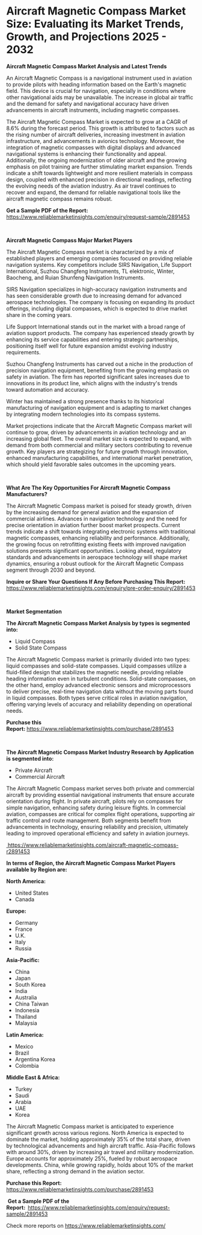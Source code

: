 <p><h1>Aircraft Magnetic Compass Market Size: Evaluating its Market Trends, Growth, and Projections 2025 - 2032</h1></p><p><strong>Aircraft Magnetic Compass Market Analysis and Latest Trends</strong></p>
<p><p>An Aircraft Magnetic Compass is a navigational instrument used in aviation to provide pilots with heading information based on the Earth's magnetic field. This device is crucial for navigation, especially in conditions where other navigational aids may be unavailable. The increase in global air traffic and the demand for safety and navigational accuracy have driven advancements in aircraft instruments, including magnetic compasses.</p><p>The Aircraft Magnetic Compass Market is expected to grow at a CAGR of 8.6% during the forecast period. This growth is attributed to factors such as the rising number of aircraft deliveries, increasing investment in aviation infrastructure, and advancements in avionics technology. Moreover, the integration of magnetic compasses with digital displays and advanced navigational systems is enhancing their functionality and appeal. Additionally, the ongoing modernization of older aircraft and the growing emphasis on pilot training are further stimulating market expansion. Trends indicate a shift towards lightweight and more resilient materials in compass design, coupled with enhanced precision in directional readings, reflecting the evolving needs of the aviation industry. As air travel continues to recover and expand, the demand for reliable navigational tools like the aircraft magnetic compass remains robust.</p></p>
<p><strong>Get a Sample PDF of the Report:&nbsp;</strong> <a href="https://www.reliablemarketinsights.com/enquiry/request-sample/2891453?utm_campaign=3264&utm_medium=2&utm_source=Github&utm_content=ia&utm_term=14032025&utm_id=aircraft-magnetic-compass">https://www.reliablemarketinsights.com/enquiry/request-sample/2891453</a></p>
<p>&nbsp;</p>
<p><strong>Aircraft Magnetic Compass Major Market Players</strong></p>
<p><p>The Aircraft Magnetic Compass market is characterized by a mix of established players and emerging companies focused on providing reliable navigation systems. Key competitors include SIRS Navigation, Life Support International, Suzhou Changfeng Instruments, TL elektronic, Winter, Baocheng, and Ruian Shunfeng Navigation Instruments.</p><p>SIRS Navigation specializes in high-accuracy navigation instruments and has seen considerable growth due to increasing demand for advanced aerospace technologies. The company is focusing on expanding its product offerings, including digital compasses, which is expected to drive market share in the coming years.</p><p>Life Support International stands out in the market with a broad range of aviation support products. The company has experienced steady growth by enhancing its service capabilities and entering strategic partnerships, positioning itself well for future expansion amidst evolving industry requirements.</p><p>Suzhou Changfeng Instruments has carved out a niche in the production of precision navigation equipment, benefiting from the growing emphasis on safety in aviation. The firm has reported significant sales increases due to innovations in its product line, which aligns with the industry's trends toward automation and accuracy.</p><p>Winter has maintained a strong presence thanks to its historical manufacturing of navigation equipment and is adapting to market changes by integrating modern technologies into its compass systems.</p><p>Market projections indicate that the Aircraft Magnetic Compass market will continue to grow, driven by advancements in aviation technology and an increasing global fleet. The overall market size is expected to expand, with demand from both commercial and military sectors contributing to revenue growth. Key players are strategizing for future growth through innovation, enhanced manufacturing capabilities, and international market penetration, which should yield favorable sales outcomes in the upcoming years.</p></p>
<p>&nbsp;</p>
<p><strong>What Are The Key Opportunities For Aircraft Magnetic Compass Manufacturers?</strong></p>
<p><p>The Aircraft Magnetic Compass market is poised for steady growth, driven by the increasing demand for general aviation and the expansion of commercial airlines. Advances in navigation technology and the need for precise orientation in aviation further boost market prospects. Current trends indicate a shift towards integrating electronic systems with traditional magnetic compasses, enhancing reliability and performance. Additionally, the growing focus on retrofitting existing fleets with improved navigation solutions presents significant opportunities. Looking ahead, regulatory standards and advancements in aerospace technology will shape market dynamics, ensuring a robust outlook for the Aircraft Magnetic Compass segment through 2030 and beyond.</p></p>
<p><strong>Inquire or Share Your Questions If Any Before Purchasing This Report:</strong> <a href="https://www.reliablemarketinsights.com/enquiry/pre-order-enquiry/2891453?utm_campaign=3264&utm_medium=2&utm_source=Github&utm_content=ia&utm_term=14032025&utm_id=aircraft-magnetic-compass">https://www.reliablemarketinsights.com/enquiry/pre-order-enquiry/2891453</a></p>
<p>&nbsp;</p>
<p><strong>Market Segmentation</strong></p>
<p><strong>The Aircraft Magnetic Compass Market Analysis by types is segmented into:</strong></p>
<p><ul><li>Liquid Compass</li><li>Solid State Compass</li></ul></p>
<p><p>The Aircraft Magnetic Compass market is primarily divided into two types: liquid compasses and solid-state compasses. Liquid compasses utilize a fluid-filled design that stabilizes the magnetic needle, providing reliable heading information even in turbulent conditions. Solid-state compasses, on the other hand, employ advanced electronic sensors and microprocessors to deliver precise, real-time navigation data without the moving parts found in liquid compasses. Both types serve critical roles in aviation navigation, offering varying levels of accuracy and reliability depending on operational needs.</p></p>
<p><strong>Purchase this Report:&nbsp;</strong><a href="https://www.reliablemarketinsights.com/purchase/2891453?utm_campaign=3264&utm_medium=2&utm_source=Github&utm_content=ia&utm_term=14032025&utm_id=aircraft-magnetic-compass">https://www.reliablemarketinsights.com/purchase/2891453</a></p>
<p>&nbsp;</p>
<p><strong>The Aircraft Magnetic Compass Market Industry Research by Application is segmented into:</strong></p>
<p><ul><li>Private Aircraft</li><li>Commercial Aircraft</li></ul></p>
<p><p>The Aircraft Magnetic Compass market serves both private and commercial aircraft by providing essential navigational instruments that ensure accurate orientation during flight. In private aircraft, pilots rely on compasses for simple navigation, enhancing safety during leisure flights. In commercial aviation, compasses are critical for complex flight operations, supporting air traffic control and route management. Both segments benefit from advancements in technology, ensuring reliability and precision, ultimately leading to improved operational efficiency and safety in aviation journeys.</p></p>
<p><a href="https://www.reliablemarketinsights.com/aircraft-magnetic-compass-r2891453?utm_campaign=3264&utm_medium=2&utm_source=Github&utm_content=ia&utm_term=14032025&utm_id=aircraft-magnetic-compass">&nbsp;https://www.reliablemarketinsights.com/aircraft-magnetic-compass-r2891453</a></p>
<p><strong>In terms of Region, the Aircraft Magnetic Compass Market Players available by Region are:</strong></p>
<p>
    <p> <strong> North America: </strong>
        <ul>
            <li>United States</li>
            <li>Canada</li>
        </ul>
        </p> 
    <p> <strong> Europe: </strong>
        <ul>
            <li>Germany</li>
            <li>France</li>
            <li>U.K.</li>
            <li>Italy</li>
            <li>Russia</li>
        </ul>
        </p> 
    <p> <strong> Asia-Pacific: </strong>
        <ul>
            <li>China</li>
            <li>Japan</li>
            <li>South Korea</li>
            <li>India</li>
            <li>Australia</li>
            <li>China Taiwan</li>
            <li>Indonesia</li>
            <li>Thailand</li>
            <li>Malaysia</li>
        </ul>
        </p> 
    <p> <strong> Latin America: </strong>
        <ul>
            <li>Mexico</li>
            <li>Brazil</li>
            <li>Argentina Korea</li>
            <li>Colombia</li>
        </ul>
        </p> 
    <p> <strong> Middle East & Africa: </strong>
        <ul>
            <li>Turkey</li>
            <li>Saudi</li>
            <li>Arabia</li>
            <li>UAE</li>
            <li>Korea</li>
        </ul>
    </p>
    </p>
<p><p>The Aircraft Magnetic Compass market is anticipated to experience significant growth across various regions. North America is expected to dominate the market, holding approximately 35% of the total share, driven by technological advancements and high aircraft traffic. Asia-Pacific follows with around 30%, driven by increasing air travel and military modernization. Europe accounts for approximately 25%, fueled by robust aerospace developments. China, while growing rapidly, holds about 10% of the market share, reflecting a strong demand in the aviation sector.</p></p>
<p><strong>Purchase this Report: </strong><a href="https://www.reliablemarketinsights.com/purchase/2891453?utm_campaign=3264&utm_medium=2&utm_source=Github&utm_content=ia&utm_term=14032025&utm_id=aircraft-magnetic-compass">https://www.reliablemarketinsights.com/purchase/2891453</a></p>
<p>&nbsp;<strong>Get a Sample PDF of the Report:&nbsp;&nbsp;</strong><a href="https://www.reliablemarketinsights.com/enquiry/request-sample/2891453?utm_campaign=3264&utm_medium=2&utm_source=Github&utm_content=ia&utm_term=14032025&utm_id=aircraft-magnetic-compass">https://www.reliablemarketinsights.com/enquiry/request-sample/2891453</a></p>
<p><strong></strong></p>
<p>Check more reports on <a href="https://www.reliablemarketinsights.com/?utm_campaign=3264&utm_medium=2&utm_source=Github&utm_content=ia&utm_term=14032025&utm_id=aircraft-magnetic-compass">https://www.reliablemarketinsights.com/</a></p>